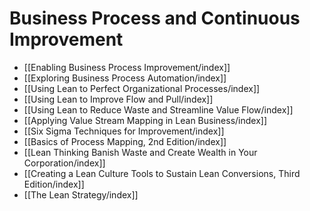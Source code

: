 # Business Process and Continuous Improvement

- [[Enabling Business Process Improvement/index]]
- [[Exploring Business Process Automation/index]]
- [[Using Lean to Perfect Organizational Processes/index]]
- [[Using Lean to Improve Flow and Pull/index]]
- [[Using Lean to Reduce Waste and Streamline Value Flow/index]]
- [[Applying Value Stream Mapping in Lean Business/index]]
- [[Six Sigma Techniques for Improvement/index]]
- [[Basics of Process Mapping, 2nd Edition/index]]
- [[Lean Thinking Banish Waste and Create Wealth in Your Corporation/index]]
- [[Creating a Lean Culture Tools to Sustain Lean Conversions, Third Edition/index]]
- [[The Lean Strategy/index]]

